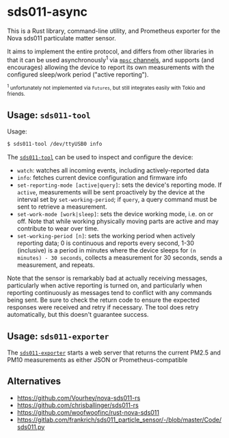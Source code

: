 # sds011-async

This is a Rust library, command-line utility, and Prometheus exporter for the
Nova sds011 particulate matter sensor.

It aims to implement the entire protocol, and differs from other libraries in
that it can be used asynchronously<sup>1</sup> via [`mpsc` channels][mpsc], and
supports (and encourages) allowing the device to  report its own measurements
with the configured sleep/work period ("active reporting").

<small><sup>1</sup> unfortunately not implemented via `Futures`, but still
integrates easily with Tokio and friends.</small>

[mpsc]: https://doc.rust-lang.org/std/sync/mpsc/

## Usage: `sds011-tool`

Usage:

```bash
$ sds011-tool /dev/ttyUSB0 info
```

The [`sds011-tool`] can be used to inspect and configure the device:
  * `watch`: watches all incoming events, including actively-reported data
  * `info`: fetches current device configuration and firmware info
  * `set-reporting-mode [active|query]`: sets the device's reporting mode. If
    `active`, measurements will be sent proactively by the device at the
    interval set by `set-working-period`; if `query`, a query command must be
    sent to retrieve a measurement.
  * `set-work-mode [work|sleep]`: sets the device working mode, i.e. on or off.
    Note that while working physically moving parts are active and may
    contribute to wear over time.
  * `set-working-period [n]`: sets the working period when actively reporting
    data; 0 is continuous and reports every second, 1-30 (inclusive) is a period
    in minutes where the device sleeps for `(n minutes) - 30 seconds`, collects
    a measurement for 30 seconds, sends a measurement, and repeats.

Note that the sensor is remarkably bad at actually receiving messages,
particularly when active reporting is turned on, and particularly when reporting
continuously as messages tend to conflict with any commands being sent.
Be sure to check the return code to ensure the expected responses were received
and retry if necessary. The tool does retry automatically, but this doesn't
guarantee success.

[`sds011-tool`]: ./src/bin/sds011_tool.rs

## Usage: `sds011-exporter`

The [`sds011-exporter`] starts a web server that returns the current PM2.5 and
PM10 measurements as either JSON or Prometheus-compatible

[`sds011-exporter`]: ./src/bin/sds011_exporter.rs

## Alternatives

 * https://github.com/Vourhey/nova-sds011-rs
 * https://github.com/chrisballinger/sds011-rs
 * https://github.com/woofwoofinc/rust-nova-sds011
 * https://gitlab.com/frankrich/sds011_particle_sensor/-/blob/master/Code/sds011.py

